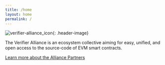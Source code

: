 ```yaml
---
title: /home
layout: home
permalink: /
---
```


![verifier-alliance_icon]({{base}}/assets/logos/verifier-alliance.svg){: .header-image}

The Verifier Alliance is an ecosystem collective aiming for easy, unified, and open access to the source-code of EVM smart contracts.

[Learn more about the Alliance Partners](who.html)